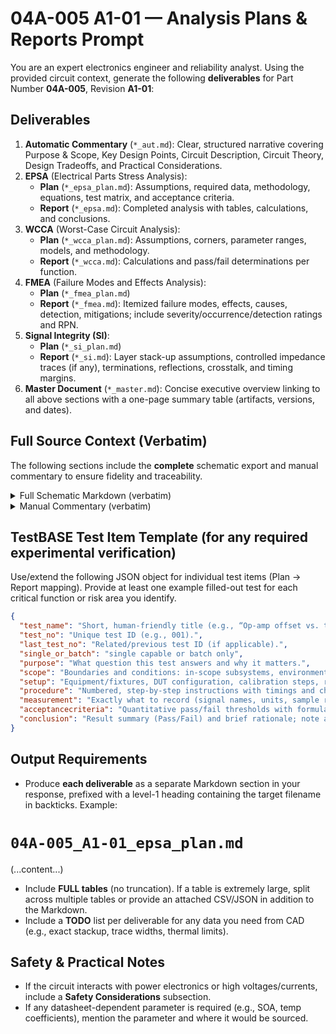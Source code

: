 # 04A-005 A1-01 — Analysis Plans & Reports Prompt
You are an expert electronics engineer and reliability analyst. Using the provided circuit context, generate the following **deliverables** for Part Number **04A-005**, Revision **A1-01**:
## Deliverables
1. **Automatic Commentary** (`*_aut.md`): Clear, structured narrative covering Purpose & Scope, Key Design Points, Circuit Description, Circuit Theory, Design Tradeoffs, and Practical Considerations.
2. **EPSA** (Electrical Parts Stress Analysis):
   - **Plan** (`*_epsa_plan.md`): Assumptions, required data, methodology, equations, test matrix, and acceptance criteria.
   - **Report** (`*_epsa.md`): Completed analysis with tables, calculations, and conclusions.
3. **WCCA** (Worst-Case Circuit Analysis):
   - **Plan** (`*_wcca_plan.md`): Assumptions, corners, parameter ranges, models, and methodology.
   - **Report** (`*_wcca.md`): Calculations and pass/fail determinations per function.
4. **FMEA** (Failure Modes and Effects Analysis):
   - **Plan** (`*_fmea_plan.md`)
   - **Report** (`*_fmea.md`): Itemized failure modes, effects, causes, detection, mitigations; include severity/occurrence/detection ratings and RPN.
5. **Signal Integrity (SI)**:
   - **Plan** (`*_si_plan.md`)
   - **Report** (`*_si.md`): Layer stack-up assumptions, controlled impedance traces (if any), terminations, reflections, crosstalk, and timing margins.
6. **Master Document** (`*_master.md`): Concise executive overview linking to all above sections with a one-page summary table (artifacts, versions, and dates).

## Full Source Context (Verbatim)
The following sections include the **complete** schematic export and manual commentary to ensure fidelity and traceability.

<details>
<summary>Full Schematic Markdown (verbatim)</summary>

```markdown
# Schematic Export (Markdown)

**ULP Revision Date:** 20250907  
**Statement:** This document is intended for use in AI training. 

# Circuit Identification

| Field            | Value |
| ---------------- | ----- |
| Part Number      | 04A-005 |
| Revision         | A1-01 |
| Title            | INVERTING AMPLIFIER |
| PCB Dimensions   | 50 mm x 50 mm |
| Pieces per Panel | 4 |

# Netlist (Schematic)

| Net | Part | Pad | Pin | Sheet |
|-----|------|-----|-----|-------|
| GND | P1 | 1 | 1 | 1 |
| GND | C2 | - | - | 1 |
| GND | C5 | - | - | 1 |
| GND | C1 | - | - | 1 |
| GND | U1 | V- | V- | 1 |
| GND | R3 | 1 | 1 | 1 |
| GND | C4 | - | - | 1 |
| GND | TP10 | 1 | 1 | 1 |
| GND | C3 | - | - | 1 |
| GND | R7 | 1 | 1 | 1 |
| IN | P1 | 4 | 4 | 1 |
| IN | J1 | 1 | 1 | 1 |
| IN | C7 | + | + | 1 |
| IN-DC | R4 | 2 | 2 | 1 |
| IN-DC | TP1 | 1 | 1 | 1 |
| IN-DC | J1 | 2 | 2 | 1 |
| IN-DC | C7 | - | - | 1 |
| N$1 | R8 | S | S | 1 |
| N$1 | R9 | 1 | 1 | 1 |
| NC | P1 | 3 | 3 | 1 |
| OUT | R5 | 2 | 2 | 1 |
| OUT | U1 | OUT | OUT | 1 |
| OUT | C6 | + | + | 1 |
| OUT | TP8 | 1 | 1 | 1 |
| OUT | P1 | 5 | 5 | 1 |
| OUT | R7 | 2 | 2 | 1 |
| OUT | R9 | 2 | 2 | 1 |
| P1.1 | R2 | A | A | 1 |
| P1.1 | R3 | 2 | 2 | 1 |
| P1.1 | TP3 | 1 | 1 | 1 |
| P1.3 | R2 | E | E | 1 |
| P1.3 | R1 | 1 | 1 | 1 |
| P1.3 | TP2 | 1 | 1 | 1 |
| V+ | P1 | 2 | 2 | 1 |
| V+ | C2 | + | + | 1 |
| V+ | C5 | + | + | 1 |
| V+ | R1 | 2 | 2 | 1 |
| V+ | U1 | V+ | V+ | 1 |
| V+ | TP9 | 1 | 1 | 1 |
| VFB | R5 | 1 | 1 | 1 |
| VFB | U1 | -IN | -IN | 1 |
| VFB | C6 | - | - | 1 |
| VFB | R4 | 1 | 1 | 1 |
| VFB | TP4 | 1 | 1 | 1 |
| VFB | R8 | A | A | 1 |
| VR | C1 | + | + | 1 |
| VR | R2 | S | S | 1 |
| VR | C4 | + | + | 1 |
| VR | U1 | +IN | +IN | 1 |
| VR | TP6 | 1 | 1 | 1 |
| VREF | U1 | -IN | -IN | 1 |
| VREF | R6 | 2 | 2 | 1 |
| VREF | TP7 | 1 | 1 | 1 |
| VREF | U1 | OUT | OUT | 1 |
| VREF+ | R6 | 1 | 1 | 1 |
| VREF+ | TP5 | 1 | 1 | 1 |
| VREF+ | U1 | +IN | +IN | 1 |
| VREF+ | C3 | + | + | 1 |

# Partlist (Schematic)

| REF DES | PART TYPE | VALUE / DESCRIPTION |
|---------|-----------|---------------------|
| C1 | Capacitor |  |
| C2 | Capacitor |  |
| C3 | Capacitor |  |
| C4 | Capacitor |  |
| C5 | Capacitor |  |
| C6 | Capacitor |  |
| C7 | Capacitor |  |
| J1 | Connector (jack) | JUMPER |
| P1 | Connector (plug) |  |
| R1 | Resistor |  |
| R2 | Resistor |  |
| R3 | Resistor |  |
| R4 | Resistor |  |
| R5 | Resistor |  |
| R6 | Resistor |  |
| R7 | Resistor |  |
| R8 | Resistor |  |
| R9 | Resistor |  |
| TP1 | Test point |  |
| TP2 | Test point |  |
| TP3 | Test point |  |
| TP4 | Test point |  |
| TP5 | Test point |  |
| TP6 | Test point |  |
| TP7 | Test point |  |
| TP8 | Test point |  |
| TP9 | Test point |  |
| TP10 | Test point |  |
| U1 | Integrated circuit / Opto |  |

# Pinout Description Table, P1  

| Pin | Label | Notes |
|-----|-------|-------|
```
</details>


<details>
<summary>Manual Commentary (verbatim)</summary>

```markdown
# Manual Commentary (Markdown)

## Revision History

| Revision | Date       | Change Summary  |
| -------- | ---------- | --------------- |
| -        | 2025-09-09 | Initial release |

## Circuit Description

**Gain network (R4 input, R5 feedback, R9 series/trim, R7 load):**

- Set gain: **Av = −R5/Rin**, where Rin is R4 (+ any series parts).
    
- Typical: **Rin 1–10 kΩ**, **R5 5–100 kΩ** (Av from −1 to −100).
    
- Lower values reduce Johnson noise and improve HF, but raise load on source and op-amp output.
    
- If you keep **R5 || Rload ≥ 2 kΩ**, many op-amps remain happy; add **Rout 22–51 Ω** if driving cables.
    

**Reference / bias (R1–R3, R6–R8, C1–C5):**

- Pot R2 (typically **10–100 kΩ**) builds a quiet mid-reference (VR/VREF+).
    
- Filter caps: **C1, C3, C4 = 100 nF–1 µF** local filters; **C2/C5 bulk 4.7–10 µF** to V+.
    
- Trade-offs: larger bias-node caps (1–10 µF) lower noise/offset drift on +IN, but slow start-up and recovery.
    

**AC shaping (C6 across VFB/OUT, C7 input coupling + J1):**

- **C7** with Rin sets input high-pass: pick **fc_in = 1–10 Hz** (e.g., Rin 10 kΩ + C7 1–10 µF).
    
- **C6** for stability/HF roll-off: start **10–47 pF** in parallel with **R5** (zero/pole with node impedances).
    
- Trade-offs: more C6 = better stability, lower noise peaking, but lower bandwidth.
    

**Supplies (C2, C5 bulk; C1, C3, C4 local):** values like 0.1 µF + 10 µF per rail as above.

**Op-amp U1:** GBP ≥ **|Av| × fmax × 10**; low Vos/Ib if you rely on a precision reference at +IN.
```
</details>

## TestBASE Test Item Template (for any required experimental verification)
Use/extend the following JSON object for individual test items (Plan → Report mapping). Provide at least one example filled-out test for each critical function or risk area you identify.

```json
{
  "test_name": "Short, human-friendly title (e.g., “Op-amp offset vs. temperature”).",
  "test_no": "Unique test ID (e.g., 001).",
  "last_test_no": "Related/previous test ID (if applicable).",
  "single_or_batch": "single capable or batch only",
  "purpose": "What question this test answers and why it matters.",
  "scope": "Boundaries and conditions: in-scope subsystems, environments, ranges.",
  "setup": "Equipment/fixtures, DUT configuration, calibration steps, references.",
  "procedure": "Numbered, step-by-step instructions with timings and checkpoints.",
  "measurement": "Exactly what to record (signal names, units, sample rate, instruments/channels).",
  "acceptancecriteria": "Quantitative pass/fail thresholds with formulas or limits (include tolerances).",
  "conclusion": "Result summary (Pass/Fail) and brief rationale; note anomalies or follow-ups."
}
```
## Output Requirements
- Produce **each deliverable** as a separate Markdown section in your response, prefixed with a level-1 heading containing the target filename in backticks. Example:

# `04A-005_A1-01_epsa_plan.md`
(...content...)

- Include **FULL tables** (no truncation). If a table is extremely large, split across multiple tables or provide an attached CSV/JSON in addition to the Markdown.
- Include a **TODO** list per deliverable for any data you need from CAD (e.g., exact stackup, trace widths, thermal limits).
## Safety & Practical Notes
- If the circuit interacts with power electronics or high voltages/currents, include a **Safety Considerations** subsection.
- If any datasheet-dependent parameter is required (e.g., SOA, temp coefficients), mention the parameter and where it would be sourced.
